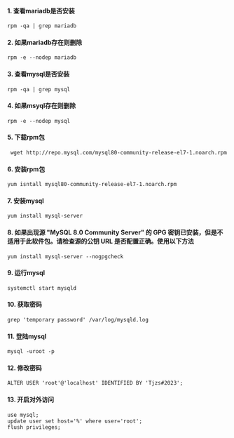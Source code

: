 #### 1. 查看mariadb是否安装
    rpm -qa | grep mariadb

#### 2. 如果mariadb存在则删除
    rpm -e --nodep mariadb

#### 3. 查看mysql是否安装
    rpm -qa | grep mysql

#### 4. 如果msyql存在则删除
    rpm -e --nodep mysql

#### 5. 下载rpm包
     wget http://repo.mysql.com/mysql80-community-release-el7-1.noarch.rpm

#### 6. 安装rpm包
    yum isntall mysql80-community-release-el7-1.noarch.rpm

#### 7. 安装mysql
    yum install mysql-server
    
#### 8. 如果出现源 "MySQL 8.0 Community Server" 的 GPG 密钥已安装，但是不适用于此软件包。请检查源的公钥 URL 是否配置正确。使用以下方法
    yum install mysql-server --nogpgcheck

#### 9. 运行mysql
    systemctl start mysqld

#### 10. 获取密码
    grep 'temporary password' /var/log/mysqld.log

#### 11. 登陆mysql
    mysql -uroot -p

#### 12. 修改密码
    ALTER USER 'root'@'localhost' IDENTIFIED BY 'Tjzs#2023';

#### 13. 开启对外访问
    use mysql;
    update user set host='%' where user='root';
    flush privileges;

